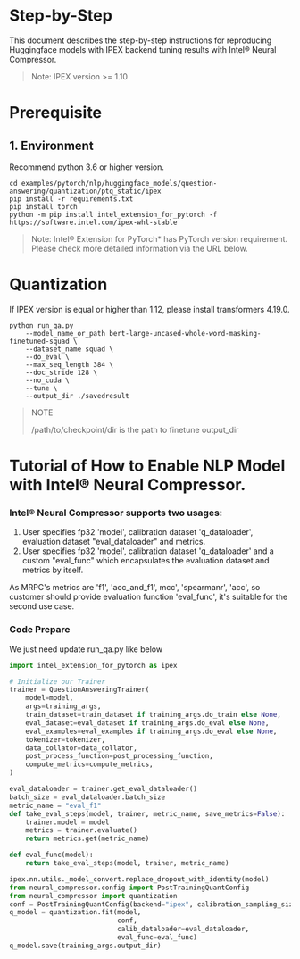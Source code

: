 Step-by-Step
============
This document describes the step-by-step instructions for reproducing Huggingface models with IPEX backend tuning results with Intel® Neural Compressor.
> Note: IPEX version >= 1.10

# Prerequisite

## 1. Environment
Recommend python 3.6 or higher version.
```shell
cd examples/pytorch/nlp/huggingface_models/question-answering/quantization/ptq_static/ipex
pip install -r requirements.txt
pip install torch
python -m pip install intel_extension_for_pytorch -f https://software.intel.com/ipex-whl-stable
```
> Note: Intel® Extension for PyTorch* has PyTorch version requirement. Please check more detailed information via the URL below.

# Quantization
If IPEX version is equal or higher than 1.12, please install transformers 4.19.0.
```shell
python run_qa.py 
    --model_name_or_path bert-large-uncased-whole-word-masking-finetuned-squad \
    --dataset_name squad \
    --do_eval \
    --max_seq_length 384 \
    --doc_stride 128 \
    --no_cuda \
    --tune \
    --output_dir ./savedresult
```
> NOTE
>
> /path/to/checkpoint/dir is the path to finetune output_dir

# Tutorial of How to Enable NLP Model with Intel® Neural Compressor.
### Intel® Neural Compressor supports two usages:

1. User specifies fp32 'model', calibration dataset 'q_dataloader', evaluation dataset "eval_dataloader" and metrics.
2. User specifies fp32 'model', calibration dataset 'q_dataloader' and a custom "eval_func" which encapsulates the evaluation dataset and metrics by itself.

As MRPC's metrics are 'f1', 'acc_and_f1', mcc', 'spearmanr', 'acc', so customer should provide evaluation function 'eval_func', it's suitable for the second use case.

### Code Prepare

We just need update run_qa.py like below

```python
import intel_extension_for_pytorch as ipex

# Initialize our Trainer
trainer = QuestionAnsweringTrainer(
    model=model,
    args=training_args,
    train_dataset=train_dataset if training_args.do_train else None,
    eval_dataset=eval_dataset if training_args.do_eval else None,
    eval_examples=eval_examples if training_args.do_eval else None,
    tokenizer=tokenizer,
    data_collator=data_collator,
    post_process_function=post_processing_function,
    compute_metrics=compute_metrics,
)

eval_dataloader = trainer.get_eval_dataloader()
batch_size = eval_dataloader.batch_size
metric_name = "eval_f1"
def take_eval_steps(model, trainer, metric_name, save_metrics=False):
    trainer.model = model
    metrics = trainer.evaluate()
    return metrics.get(metric_name)

def eval_func(model):
    return take_eval_steps(model, trainer, metric_name)

ipex.nn.utils._model_convert.replace_dropout_with_identity(model)
from neural_compressor.config import PostTrainingQuantConfig
from neural_compressor import quantization
conf = PostTrainingQuantConfig(backend="ipex", calibration_sampling_size=800)
q_model = quantization.fit(model,
                           conf,
                           calib_dataloader=eval_dataloader,
                           eval_func=eval_func)
q_model.save(training_args.output_dir)
```


